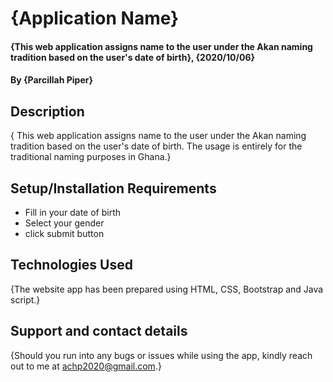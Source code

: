 # {Application Name}
#### {This web application assigns name to the user under the Akan naming tradition based on the user's date of birth}, {2020/10/06}
#### By **{Parcillah Piper}**
## Description
{ This web application assigns name to the user under the Akan naming tradition based on the user's date of birth. The usage is entirely for the traditional naming purposes in Ghana.}
## Setup/Installation Requirements
* Fill in your date of birth
* Select your gender
* click submit button
## Technologies Used
{The website app has been prepared using HTML, CSS, Bootstrap and Java script.}
## Support and contact details
{Should you run into any bugs or issues while using the app, kindly reach out to me at achp2020@gmail.com.}
